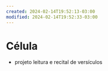 ```yaml
---
created: 2024-02-14T19:52:13-03:00
modified: 2024-02-14T19:52:33-03:00
---
```


# Célula

- projeto leitura e recital de versículos
